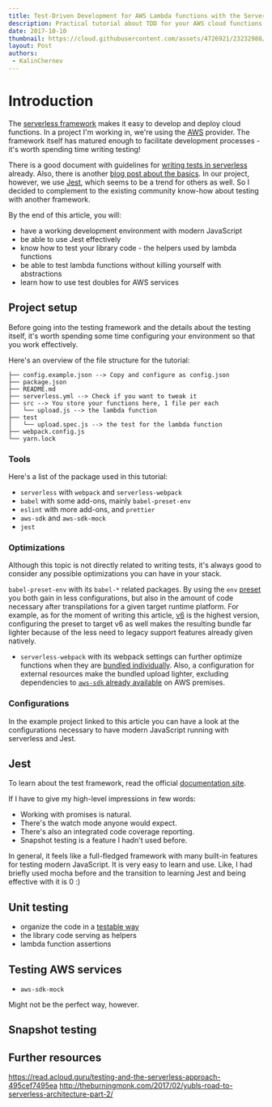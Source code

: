 ```yaml
---
title: Test-Driven Development for AWS Lambda functions with the Serverless framework and Jest
description: Practical tutorial about TDD for your AWS cloud functions with the Serverless framework, Jest and aws-sdk-mock for building unit and integration tests.
date: 2017-10-10
thumbnail: https://cloud.githubusercontent.com/assets/4726921/23232988/fdabd3fa-f955-11e6-84bd-c8a939841360.png
layout: Post
authors:
 - KalinChernev
---
```


# Introduction

The [serverless framework](https://serverless.com/) makes it easy to develop and deploy cloud functions. In a project I'm working in, we're using the [AWS](https://serverless.com/framework/docs/providers/aws/) provider. The framework itself has matured enough to facilitate development processes - it's worth spending time writing testing!

There is a good document with guidelines for [writing tests in serverless](https://serverless.com/framework/docs/providers/aws/guide/testing/) already. Also, there is another [blog post about the basics](https://serverless.com/blog/tdd-serverless/). In our project, however, we use [Jest](https://facebook.github.io/jest/), which seems to be a trend for others as well. So I decided to complement to the existing community know-how about testing with another framework.

By the end of this article, you will:

- have a working development environment with modern JavaScript
- be able to use Jest effectively
- know how to test your library code - the helpers used by lambda functions
- be able to test lambda functions without killing yourself with abstractions
- learn how to use test doubles for AWS services

## Project setup

Before going into the testing framework and the details about the testing itself, it's worth spending some time configuring your environment so that you work effectively.

Here's an overview of the file structure for the tutorial:

```
├── config.example.json --> Copy and configure as config.json
├── package.json
├── README.md
├── serverless.yml --> Check if you want to tweak it
├── src --> You store your functions here, 1 file per each
│   └── upload.js --> the lambda function
├── test
│   └── upload.spec.js --> the test for the lambda function
├── webpack.config.js
└── yarn.lock
```

### Tools

Here's a list of the package used in this tutorial:

- `serverless` with `webpack` and `serverless-webpack`
- `babel` with some add-ons, mainly `babel-preset-env`
- `eslint` with more add-ons, and `prettier`
- `aws-sdk` and `aws-sdk-mock`
- `jest`

### Optimizations

Although this topic is not directly related to writing tests, it's always good to consider any possible optimizations you can have in your stack.

`babel-preset-env` with its `babel-*` related packages. By using the `env` [preset](http://babeljs.io/env) you both gain in less configurations, but also in the amount of code necessary after transpilations for a given target runtime platform. For example, as for the moment of writing this article, [v6](http://docs.aws.amazon.com/lambda/latest/dg/programming-model.html) is the highest version, configuring the preset to target v6 as well makes the resulting bundle far lighter because of the less need to legacy support features already given natively.

- `serverless-webpack` with its webpack settings can further optimize functions when they are [bundled individually](https://github.com/serverless-heaven/serverless-webpack#optimization--individual-packaging-per-function). Also, a configuration for external resources make the bundled upload lighter, excluding dependencies to [`aws-sdk` already available](http://docs.aws.amazon.com/lambda/latest/dg/current-supported-versions.html) on AWS premises.

### Configurations

In the example project linked to this article you can have a look at the configurations necessary to have modern JavaScript running with serverless and Jest.

## Jest

To learn about the test framework, read the official [documentation site](https://facebook.github.io/jest/).

If I have to give my high-level impressions in few words:
- Working with promises is natural.
- There's the watch mode anyone would expect.
- There's also an integrated code coverage reporting.
- Snapshot testing is a feature I hadn't used before.

In general, it feels like a full-fledged framework with many built-in features for testing modern JavaScript. It is very easy to learn and use. Like, I had briefly used mocha before and the transition to learning Jest and being effective with it is 0 :)

## Unit testing

- organize the code in a [testable way](https://claudiajs.com/tutorials/designing-testable-lambdas.html)
- the library code serving as helpers
- lambda function assertions

## Testing AWS services

- `aws-sdk-mock`

Might not be the perfect way, however.

## Snapshot testing

## Further resources

https://read.acloud.guru/testing-and-the-serverless-approach-495cef7495ea
http://theburningmonk.com/2017/02/yubls-road-to-serverless-architecture-part-2/
